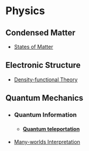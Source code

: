 # Physics

## Condensed Matter

- [States of Matter](./condensed-matter/states-of-matter.md)

## Electronic Structure

- [Density-functional Theory](./electronic-structure/density-functional-theory.md)

## Quantum Mechanics
- ### Quantum Information
	- #### [Quantum teleportation](physics/quantum-mechanics/quantum-teleportation/index.md)
- [Many-worlds Interpretation](./quantum-mechanics/philosophy/many-worlds.md)
